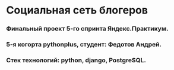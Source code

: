 # Социальная сеть блогеров

### Финальный проект 5-го спринта Яндекс.Практикум.
### 5-я когорта pythonplus, студент: Федотов Андрей.
### Стек технологий: python, django, PostgreSQL.
